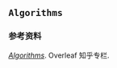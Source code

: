 

## `Algorithms`



### 参考资料

[*Algorithms*](https://www.overleaf.com/learn/latex/Algorithms). Overleaf 知乎专栏.  

